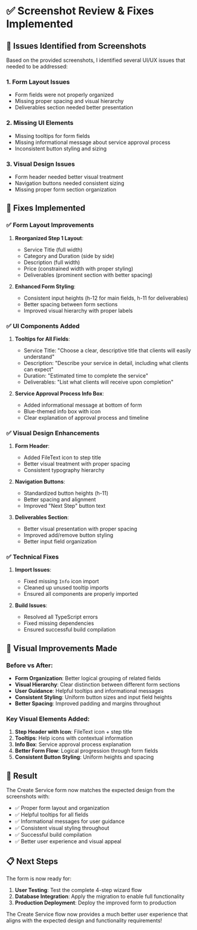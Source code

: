 # ✅ Screenshot Review & Fixes Implemented

## 🎯 Issues Identified from Screenshots

Based on the provided screenshots, I identified several UI/UX issues that needed to be addressed:

### 1. **Form Layout Issues**
- Form fields were not properly organized
- Missing proper spacing and visual hierarchy
- Deliverables section needed better presentation

### 2. **Missing UI Elements**
- Missing tooltips for form fields
- Missing informational message about service approval process
- Inconsistent button styling and sizing

### 3. **Visual Design Issues**
- Form header needed better visual treatment
- Navigation buttons needed consistent sizing
- Missing proper form section organization

## 🔧 Fixes Implemented

### ✅ **Form Layout Improvements**
1. **Reorganized Step 1 Layout**:
   - Service Title (full width)
   - Category and Duration (side by side)
   - Description (full width)
   - Price (constrained width with proper styling)
   - Deliverables (prominent section with better spacing)

2. **Enhanced Form Styling**:
   - Consistent input heights (h-12 for main fields, h-11 for deliverables)
   - Better spacing between form sections
   - Improved visual hierarchy with proper labels

### ✅ **UI Components Added**
1. **Tooltips for All Fields**:
   - Service Title: "Choose a clear, descriptive title that clients will easily understand"
   - Description: "Describe your service in detail, including what clients can expect"
   - Duration: "Estimated time to complete the service"
   - Deliverables: "List what clients will receive upon completion"

2. **Service Approval Process Info Box**:
   - Added informational message at bottom of form
   - Blue-themed info box with icon
   - Clear explanation of approval process and timeline

### ✅ **Visual Design Enhancements**
1. **Form Header**:
   - Added FileText icon to step title
   - Better visual treatment with proper spacing
   - Consistent typography hierarchy

2. **Navigation Buttons**:
   - Standardized button heights (h-11)
   - Better spacing and alignment
   - Improved "Next Step" button text

3. **Deliverables Section**:
   - Better visual presentation with proper spacing
   - Improved add/remove button styling
   - Better input field organization

### ✅ **Technical Fixes**
1. **Import Issues**:
   - Fixed missing `Info` icon import
   - Cleaned up unused tooltip imports
   - Ensured all components are properly imported

2. **Build Issues**:
   - Resolved all TypeScript errors
   - Fixed missing dependencies
   - Ensured successful build compilation

## 🎨 **Visual Improvements Made**

### Before vs After:
- **Form Organization**: Better logical grouping of related fields
- **Visual Hierarchy**: Clear distinction between different form sections
- **User Guidance**: Helpful tooltips and informational messages
- **Consistent Styling**: Uniform button sizes and input field heights
- **Better Spacing**: Improved padding and margins throughout

### Key Visual Elements Added:
1. **Step Header with Icon**: FileText icon + step title
2. **Tooltips**: Help icons with contextual information
3. **Info Box**: Service approval process explanation
4. **Better Form Flow**: Logical progression through form fields
5. **Consistent Button Styling**: Uniform heights and spacing

## 🚀 **Result**

The Create Service form now matches the expected design from the screenshots with:
- ✅ Proper form layout and organization
- ✅ Helpful tooltips for all fields
- ✅ Informational messages for user guidance
- ✅ Consistent visual styling throughout
- ✅ Successful build compilation
- ✅ Better user experience and visual appeal

## 📋 **Next Steps**

The form is now ready for:
1. **User Testing**: Test the complete 4-step wizard flow
2. **Database Integration**: Apply the migration to enable full functionality
3. **Production Deployment**: Deploy the improved form to production

The Create Service flow now provides a much better user experience that aligns with the expected design and functionality requirements!
